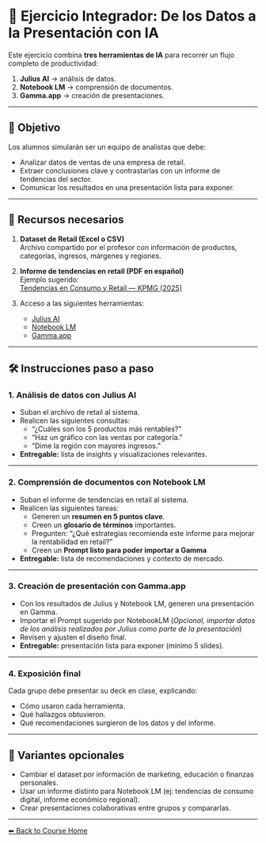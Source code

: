 # 🧩 Ejercicio Integrador: De los Datos a la Presentación con IA

Este ejercicio combina **tres herramientas de IA** para recorrer un flujo completo de productividad:  
1. **Julius AI** → análisis de datos.  
2. **Notebook LM** → comprensión de documentos.  
3. **Gamma.app** → creación de presentaciones.  

---

## 🎯 Objetivo
Los alumnos simularán ser un equipo de analistas que debe:
- Analizar datos de ventas de una empresa de retail.  
- Extraer conclusiones clave y contrastarlas con un informe de tendencias del sector.  
- Comunicar los resultados en una presentación lista para exponer.  

---

## 📂 Recursos necesarios
1. **Dataset de Retail (Excel o CSV)**  
   Archivo compartido por el profesor con información de productos, categorías, ingresos, márgenes y regiones.

2. **Informe de tendencias en retail (PDF en español)**  
   Ejemplo sugerido:  
   [Tendencias en Consumo y Retail — KPMG (2025)](https://kpmg.com/content/dam/kpmg/co/sac/pdf/2025/09/kpmg-tendencias-cr-esp.pdf?utm_source=chatgpt.com)

3. Acceso a las siguientes herramientas:  
   - [Julius AI](https://julius.ai)  
   - [Notebook LM](https://notebooklm.google/)  
   - [Gamma.app](https://gamma.app)  

---

## 🛠️ Instrucciones paso a paso

### 1. Análisis de datos con **Julius AI**
- Suban el archivo de retail al sistema.  
- Realicen las siguientes consultas:  
  - “¿Cuáles son los 5 productos más rentables?”  
  - “Haz un gráfico con las ventas por categoría.”  
  - “Dime la región con mayores ingresos.”  
- **Entregable:** lista de insights y visualizaciones relevantes.

---

### 2. Comprensión de documentos con **Notebook LM**
- Suban el informe de tendencias en retail al sistema.  
- Realicen las siguientes tareas:  
  - Generen un **resumen en 5 puntos clave**.  
  - Creen un **glosario de términos** importantes.  
  - Pregunten: “¿Qué estrategias recomienda este informe para mejorar la rentabilidad en retail?”
  - Creen un **Prompt listo para poder importar a Gamma**  
- **Entregable:** lista de recomendaciones y contexto de mercado.

---

### 3. Creación de presentación con **Gamma.app**
- Con los resultados de Julius y Notebook LM, generen una presentación en Gamma.  
- Importar el Prompt sugerido por NotebookLM (*Opcional, importar datos de los análisis realizados por Julius como parte de la presentación*) 
- Revisen y ajusten el diseño final.  
- **Entregable:** presentación lista para exponer (mínimo 5 slides).

---

### 4. Exposición final
Cada grupo debe presentar su deck en clase, explicando:
- Cómo usaron cada herramienta.  
- Qué hallazgos obtuvieron.  
- Qué recomendaciones surgieron de los datos y del informe.  

---

## 📌 Variantes opcionales
- Cambiar el dataset por información de marketing, educación o finanzas personales.  
- Usar un informe distinto para Notebook LM (ej: tendencias de consumo digital, informe económico regional).  
- Crear presentaciones colaborativas entre grupos y compararlas.  

---
[⬅ Back to Course Home](../../README.md)